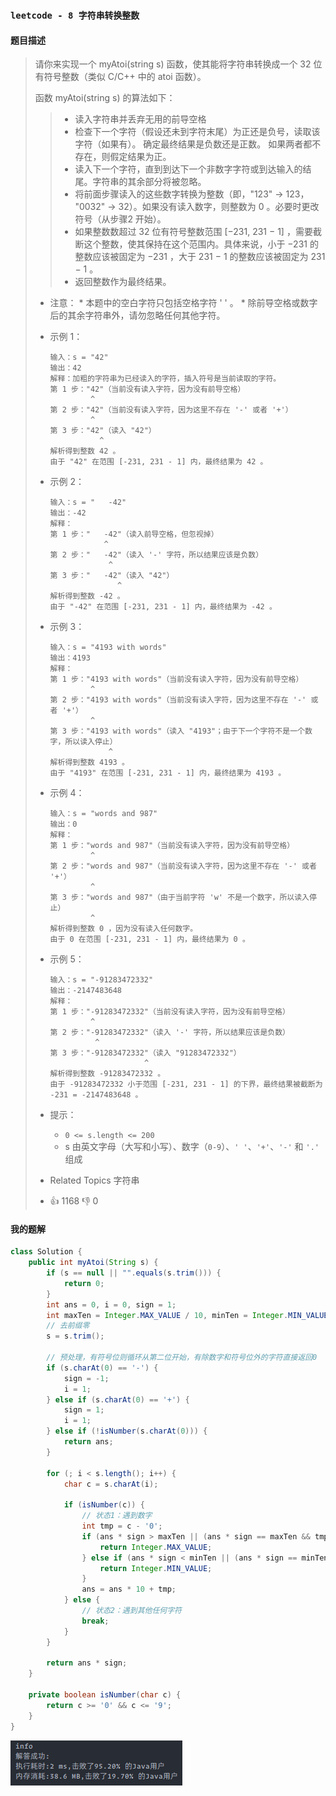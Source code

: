 ### `leetcode - 8 字符串转换整数`

#### 题目描述

> 请你来实现一个 myAtoi(string s) 函数，使其能将字符串转换成一个 32 位有符号整数（类似 C/C++ 中的 atoi 函数）。
>
> 函数 myAtoi(string s) 的算法如下：
>
> >   *   读入字符串并丢弃无用的前导空格
> >   *   检查下一个字符（假设还未到字符末尾）为正还是负号，读取该字符（如果有）。 确定最终结果是负数还是正数。 如果两者都不存在，则假定结果为正。
> >   *   读入下一个字符，直到到达下一个非数字字符或到达输入的结尾。字符串的其余部分将被忽略。
> >   *   将前面步骤读入的这些数字转换为整数（即，"123" -> 123， "0032" -> 32）。如果没有读入数字，则整数为 0 。必要时更改符号（从步骤2 开始）。
> >   *   如果整数数超过 32 位有符号整数范围 [−231, 231 − 1] ，需要截断这个整数，使其保持在这个范围内。具体来说，小于 −231 的整数应该被固定为 −231 ，大于 231 − 1 的整数应该被固定为 231 − 1 。
> >   *   返回整数作为最终结果。
>
> *    注意：
>     *   本题中的空白字符只包括空格字符 ' ' 。
>     *   除前导空格或数字后的其余字符串外，请勿忽略任何其他字符。
>
> 
>
> *   示例 1：
>
>     ```
>     输入：s = "42"
>     输出：42
>     解释：加粗的字符串为已经读入的字符，插入符号是当前读取的字符。
>     第 1 步："42"（当前没有读入字符，因为没有前导空格）
>              ^
>     第 2 步："42"（当前没有读入字符，因为这里不存在 '-' 或者 '+'）
>              ^
>     第 3 步："42"（读入 "42"）
>                ^
>     解析得到整数 42 。
>     由于 "42" 在范围 [-231, 231 - 1] 内，最终结果为 42 。
>     ```
>
> *    示例 2：
>
>      ```
>      输入：s = "   -42"
>      输出：-42
>      解释：
>      第 1 步："   -42"（读入前导空格，但忽视掉）
>                  ^
>      第 2 步："   -42"（读入 '-' 字符，所以结果应该是负数）
>                   ^
>      第 3 步："   -42"（读入 "42"）
>                     ^
>      解析得到整数 -42 。
>      由于 "-42" 在范围 [-231, 231 - 1] 内，最终结果为 -42 。
>      ```
>
> *    示例 3：
>
>      ```
>      输入：s = "4193 with words"
>      输出：4193
>      解释：
>      第 1 步："4193 with words"（当前没有读入字符，因为没有前导空格）
>               ^
>      第 2 步："4193 with words"（当前没有读入字符，因为这里不存在 '-' 或者 '+'）
>               ^
>      第 3 步："4193 with words"（读入 "4193"；由于下一个字符不是一个数字，所以读入停止）
>                   ^
>      解析得到整数 4193 。
>      由于 "4193" 在范围 [-231, 231 - 1] 内，最终结果为 4193 。
>      ```
>
> *    示例 4：
>
>      ```
>      输入：s = "words and 987"
>      输出：0
>      解释：
>      第 1 步："words and 987"（当前没有读入字符，因为没有前导空格）
>               ^
>      第 2 步："words and 987"（当前没有读入字符，因为这里不存在 '-' 或者 '+'）
>               ^
>      第 3 步："words and 987"（由于当前字符 'w' 不是一个数字，所以读入停止）
>               ^
>      解析得到整数 0 ，因为没有读入任何数字。
>      由于 0 在范围 [-231, 231 - 1] 内，最终结果为 0 。
>      ```
>
> *   示例 5：
>
>     ```
>     输入：s = "-91283472332"
>     输出：-2147483648
>     解释：
>     第 1 步："-91283472332"（当前没有读入字符，因为没有前导空格）
>              ^
>     第 2 步："-91283472332"（读入 '-' 字符，所以结果应该是负数）
>               ^
>     第 3 步："-91283472332"（读入 "91283472332"）
>                          ^
>     解析得到整数 -91283472332 。
>     由于 -91283472332 小于范围 [-231, 231 - 1] 的下界，最终结果被截断为 -231 = -2147483648 。
>     ```
>
>
> 
>
> *   提示：
>     *   `0 <= s.length <= 200`
>     *   s 由英文字母（大写和小写）、数字（`0-9`）、`' '`、`'+'`、`'-'` 和 `'.'` 组成
>
> *    Related Topics 字符串
> *    👍 1168 👎 0

#### 我的题解

```java
class Solution {
    public int myAtoi(String s) {
        if (s == null || "".equals(s.trim())) {
            return 0;
        }
        int ans = 0, i = 0, sign = 1;
        int maxTen = Integer.MAX_VALUE / 10, minTen = Integer.MIN_VALUE / 10;
        // 去前缀零
        s = s.trim();

        // 预处理，有符号位则循环从第二位开始，有除数字和符号位外的字符直接返回0
        if (s.charAt(0) == '-') {
            sign = -1;
            i = 1;
        } else if (s.charAt(0) == '+') {
            sign = 1;
            i = 1;
        } else if (!isNumber(s.charAt(0))) {
            return ans;
        }

        for (; i < s.length(); i++) {
            char c = s.charAt(i);

            if (isNumber(c)) {
                // 状态1：遇到数字
                int tmp = c - '0';
                if (ans * sign > maxTen || (ans * sign == maxTen && tmp > 7)) {
                    return Integer.MAX_VALUE;
                } else if (ans * sign < minTen || (ans * sign == minTen && tmp > 8)) {
                    return Integer.MIN_VALUE;
                }
                ans = ans * 10 + tmp;
            } else {
                // 状态2：遇到其他任何字符
                break;
            }
        }

        return ans * sign;
    }

    private boolean isNumber(char c) {
        return c >= '0' && c <= '9';
    }
}
```

![image-20210802160546395](8_字符串转换整数.assets/image-20210802160546395.png)
